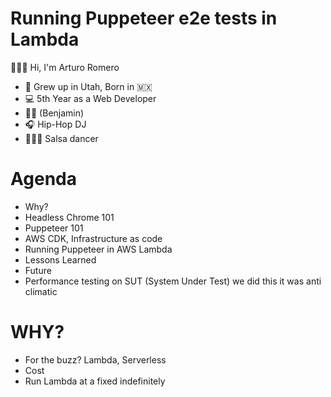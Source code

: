 # Running Puppeteer e2e tests in Lambda

👨🏾‍💻 Hi, I'm Arturo Romero

- 🐝 Grew up in Utah, Born in 🇲🇽
- 💻 5th Year as a Web Developer
- 👦🏽 (Benjamin)
- 🎧 Hip-Hop DJ
- 💃🕺🏾 Salsa dancer

# Agenda

- Why?
- Headless Chrome 101
- Puppeteer 101
- AWS CDK, Infrastructure as code
- Running Puppeteer in AWS Lambda
- Lessons Learned
- Future
- Performance testing on SUT (System Under Test) we did this it was anti climatic

# WHY?

- For the buzz? Lambda, Serverless
- Cost
- Run Lambda at a fixed indefinitely
